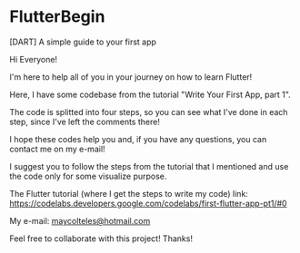 # FlutterBegin
[DART] A simple guide to your first app


Hi Everyone!

I'm here to help all of you in your journey on how to learn Flutter!

Here, I have some codebase from the tutorial "Write Your First App, part 1".

The code is splitted into four steps, so you can see what I've done in each step, since I've left the comments there!

I hope these codes help you and, if you have any questions, you can contact me on my e-mail!

I suggest you to follow the steps from the tutorial that I mentioned and use the code only for some visualize purpose.

The Flutter tutorial (where I get the steps to write my code) link: https://codelabs.developers.google.com/codelabs/first-flutter-app-pt1/#0

My e-mail: maycolteles@hotmail.com

Feel free to collaborate with this project! Thanks!
